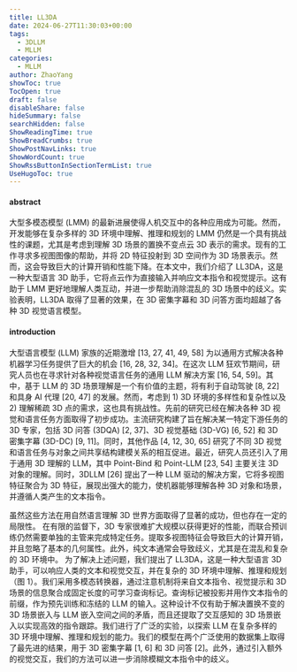 ```yaml
---
title: LL3DA
date: 2024-06-27T11:30:03+00:00
tags:
  - 3DLLM
  - MLLM
categories:
  - MLLM
author: ZhaoYang
showToc: true
TocOpen: true
draft: false
disableShare: false
hideSummary: false
searchHidden: false
ShowReadingTime: true
ShowBreadCrumbs: true
ShowPostNavLinks: true
ShowWordCount: true
ShowRssButtonInSectionTermList: true
UseHugoToc: true
---
```



#### abstract

大型多模态模型 (LMM) 的最新进展使得人机交互中的各种应用成为可能。然而，开发能够在复杂多样的 3D 环境中理解、推理和规划的 LMM 仍然是一个具有挑战性的课题，尤其是考虑到理解 3D 场景的置换不变点云 3D 表示的需求。现有的工作寻求多视图图像的帮助，并将 2D 特征投射到 3D 空间作为 3D 场景表示。然而，这会导致巨大的计算开销和性能下降。在本文中，我们介绍了 LL3DA，这是一种大型语言 3D 助手，它将点云作为直接输入并响应文本指令和视觉提示。这有助于 LMM 更好地理解人类互动，并进一步帮助消除混乱的 3D 场景中的歧义。实验表明，LL3DA 取得了显著的效果，在 3D 密集字幕和 3D 问答方面均超越了各种 3D 视觉语言模型。

#### introduction

大型语言模型 (LLM) 家族的近期激增 [13, 27, 41, 49, 58] 为以通用方式解决各种机器学习任务提供了巨大的机会 [16, 28, 32, 34]。在这次 LLM 狂欢节期间，研究人员也在寻求针对各种视觉语言任务的通用 LLM 解决方案 [16, 54, 59]。其中，基于 LLM 的 3D 场景理解是一个有价值的主题，将有利于自动驾驶 [8, 22] 和具身 AI 代理 [20, 47] 的发展。然而，考虑到 1) 3D 环境的多样性和复杂性以及 2) 理解稀疏 3D 点的需求，这也具有挑战性。先前的研究已经在解决各种 3D 视觉和语言任务方面取得了初步成功。主流研究构建了旨在解决某一特定下游任务的 3D 专家，包括 3D 问答 (3DQA) [2, 37]、3D 视觉基础 (3D-VG) [6, 52] 和 3D 密集字幕 (3D-DC) [9, 11]。同时，其他作品 [4, 12, 30, 65] 研究了不同 3D 视觉和语言任务与对象之间共享结构建模关系的相互促进。最近，研究人员还引入了用于通用 3D 理解的 LLM，其中 Point-Bind 和 Point-LLM [23, 54] 主要关注 3D 对象的理解。同时，3DLLM [26] 提出了一种 LLM 驱动的解决方案，它将多视图特征聚合为 3D 特征，展现出强大的能力，使机器能够理解各种 3D 对象和场景，并遵循人类产生的文本指令。

虽然这些方法在用自然语言理解 3D 世界方面取得了显著的成功，但也存在一定的局限性。
在有限的监督下，3D 专家很难扩大规模以获得更好的性能，而联合预训练仍然需要单独的主管来完成特定任务。提取多视图特征会导致巨大的计算开销，并且忽略了基本的几何属性。此外，纯文本通常会导致歧义，尤其是在混乱和复杂的 3D 环境中。
为了解决上述问题，我们提出了 LL3DA，这是一种大型语言 3D 助手，可以响应人类的文本和视觉交互，并在复杂的 3D 环境中理解、推理和规划（图 1）。我们采用多模态转换器，通过注意机制将来自文本指令、视觉提示和 3D 场景的信息聚合成固定长度的可学习查询标记。查询标记被投影并用作文本指令的前缀，作为预先训练和冻结的 LLM 的输入。这种设计不仅有助于解决置换不变的 3D 场景嵌入与 LLM 嵌入空间之间的矛盾，而且还提取了交互感知的 3D 场景嵌入以实现高效的指令跟踪。我们进行了广泛的实验，以探索 LLM 在复杂多样的 3D 环境中理解、推理和规划的能力。我们的模型在两个广泛使用的数据集上取得了最先进的结果，用于 3D 密集字幕 [1, 6] 和 3D 问答 [2]。此外，通过引入额外的视觉交互，我们的方法可以进一步消除模糊文本指令中的歧义。 
